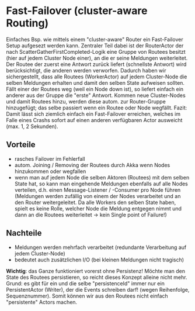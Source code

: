 # Fast-Failover (cluster-aware Routing)

Einfaches Bsp. wie mittels einem "cluster-aware" Router ein Fast-Failover Setup aufgesezt
werden kann.
Zentraler Teil dabei ist der RouterActor der nach ScatterGatherFirstCompleted-Logik eine Gruppe
von Routees besitzt (hier auf jedem Cluster Node einer), an die er seine Meldungen weiterleitet.
Der Routee der zuerst eine Antwort zurück liefert (schnellste Antwort) wird berücksichtigt, die anderen werden verworfen.
Dadurch haben wir sichergestellt, dass alle Routees (WorkerActor) auf jedem Cluster-Node die selben Meldungen 
erhalten und damit den selben State aufweisen sollten. 
Fällt einer der Routees weg (weil ein Node down ist), so liefert einfach ein anderer aus der Gruppe die "erste" Antwort.
Kommen neue Cluster-Nodes und damit Routees hinzu, werden diese autom. zur Router-Gruppe hinzugefügt; das selbe
passiert wenn ein Routee oder Node wegfällt.
Fazit: Damit lässt sich ziemlich einfach ein Fast-Failover erreichen, welches im Falle eines Crashs sofort auf einen
anderen verfügbaren Actor ausweicht (max. 1, 2 Sekunden).

## Vorteile
* rasches Failover im Fehlerfall
* autom. Joining / Removing der Routees durch Akka wenn Nodes hinzukommen oder wegfallen
* wenn man auf jedem Node die selben Aktoren (Routees) mit dem selben State hat, so kann man eingehende Meldungen
ebenfalls auf alle Nodes verteilen, d.h. einen Message-Listener / -Consumer pro Node führen (Meldungen werden zufällig von einem
der Nodes verarbeitet und an den Router weitergeleitet. Da alle Workers den selben State haben, spielt es keine Rolle, welcher Node die Meldung entgegen nimmt
und dann an die Routees weiterleitet -> kein Single point of Failure!) 

## Nachteile
* Meldungen werden mehrfach verarbeitet (redundante Verarbeitung auf jedem Cluster-Node)
* bedeutet auch zusätzlichen I/O (bei kleinen Meldungen nicht tragisch)

**Wichtig**: das Ganze funktioniert vorerst ohne Persistenz! Möchte man den State des Routees persistieren, so
reicht dieses Konzept alleine nicht mehr. Grund: es gibt für ein und die selbe "persistenceId" immer nur ein PersistentActor (Writer),
der die Events schreiben darf! (wegen Reihenfolge, Sequenznummer). Somit können wir aus den Routees nicht einfach "persistente" Actors machen.